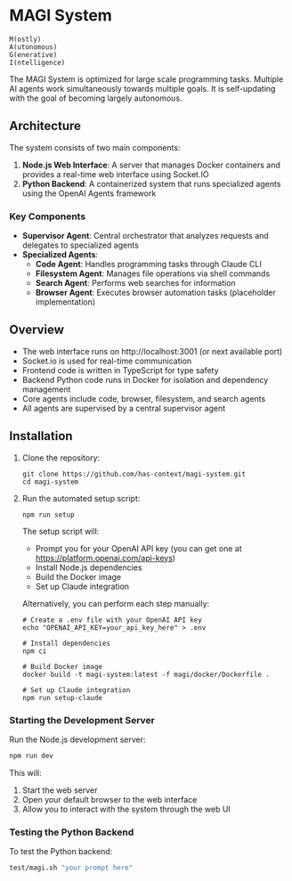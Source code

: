 # MAGI System

    M(ostly)
    A(utonomous) 
    G(enerative) 
    I(ntelligence)

The MAGI System is optimized for large scale programming tasks. Multiple AI agents work simultaneously towards multiple goals. It is self-updating with the goal of becoming largely autonomous.

## Architecture

The system consists of two main components:

1. **Node.js Web Interface**: A server that manages Docker containers and provides a real-time web interface using Socket.IO
2. **Python Backend**: A containerized system that runs specialized agents using the OpenAI Agents framework

### Key Components

- **Supervisor Agent**: Central orchestrator that analyzes requests and delegates to specialized agents
- **Specialized Agents**:
  - **Code Agent**: Handles programming tasks through Claude CLI
  - **Filesystem Agent**: Manages file operations via shell commands
  - **Search Agent**: Performs web searches for information
  - **Browser Agent**: Executes browser automation tasks (placeholder implementation)

## Overview

- The web interface runs on http://localhost:3001 (or next available port)
- Socket.io is used for real-time communication
- Frontend code is written in TypeScript for type safety
- Backend Python code runs in Docker for isolation and dependency management
- Core agents include code, browser, filesystem, and search agents
- All agents are supervised by a central supervisor agent


## Installation

1. Clone the repository:
   ```
   git clone https://github.com/has-context/magi-system.git
   cd magi-system
   ```

2. Run the automated setup script:
   ```
   npm run setup
   ```
   
   The setup script will:
   - Prompt you for your OpenAI API key (you can get one at https://platform.openai.com/api-keys)
   - Install Node.js dependencies
   - Build the Docker image
   - Set up Claude integration

   Alternatively, you can perform each step manually:
   ```
   # Create a .env file with your OpenAI API key
   echo "OPENAI_API_KEY=your_api_key_here" > .env
   
   # Install dependencies
   npm ci
   
   # Build Docker image
   docker build -t magi-system:latest -f magi/docker/Dockerfile .
   
   # Set up Claude integration
   npm run setup-claude
   ```


### Starting the Development Server

Run the Node.js development server:
```bash
npm run dev
```

This will:
1. Start the web server
2. Open your default browser to the web interface
3. Allow you to interact with the system through the web UI

### Testing the Python Backend

To test the Python backend:
```bash
test/magi.sh "your prompt here"
```
